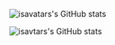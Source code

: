 
![isavatars's GitHub stats](https://github-readme-stats.vercel.app/api?username=anuraghazra&show_icons=true&theme=radical)

![isavtars's GitHub stats](https://github-readme-stats.vercel.app/api?username=anuraghazra&count_private=true)
